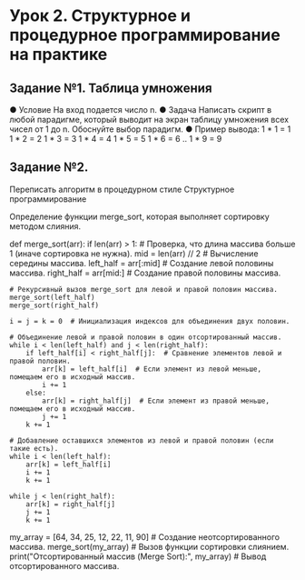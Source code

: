 # Урок 2. Структурное и процедурное программирование на практике

## Задание №1. Таблица умножения

● Условие
На вход подается число n.
● Задача
Написать скрипт в любой парадигме, который выводит на экран таблицу умножения всех чисел от 1 до n. 
Обоснуйте выбор парадигм.
● Пример вывода:
1 * 1 = 1
1 * 2 = 2
1 * 3 = 3
1 * 4 = 4
1 * 5 = 5
1 * 6 = 6
..
1 * 9 = 9

## Задание №2. 
Переписать алгоритм в процедурном стиле
Структурное программирование

Определение функции merge_sort, которая выполняет сортировку методом слияния.

def merge_sort(arr):
if len(arr) > 1: # Проверка, что длина массива больше 1 (иначе сортировка не нужна).
mid = len(arr) // 2 # Вычисление середины массива.
left_half = arr[:mid] # Создание левой половины массива.
right_half = arr[mid:] # Создание правой половины массива.

    # Рекурсивный вызов merge_sort для левой и правой половин массива.
    merge_sort(left_half)
    merge_sort(right_half)

    i = j = k = 0  # Инициализация индексов для объединения двух половин.

    # Объединение левой и правой половин в один отсортированный массив.
    while i < len(left_half) and j < len(right_half):
        if left_half[i] < right_half[j]:  # Сравнение элементов левой и правой половин.
            arr[k] = left_half[i]  # Если элемент из левой меньше, помещаем его в исходный массив.
            i += 1
        else:
            arr[k] = right_half[j]  # Если элемент из правой меньше, помещаем его в исходный массив.
            j += 1
        k += 1

    # Добавление оставшихся элементов из левой и правой половин (если такие есть).
    while i < len(left_half):
        arr[k] = left_half[i]
        i += 1
        k += 1

    while j < len(right_half):
        arr[k] = right_half[j]
        j += 1
        k += 1
my_array = [64, 34, 25, 12, 22, 11, 90] # Создание неотсортированного массива.
merge_sort(my_array) # Вызов функции сортировки слиянием.
print("Отсортированный массив (Merge Sort):", my_array) # Вывод отсортированного массива.
